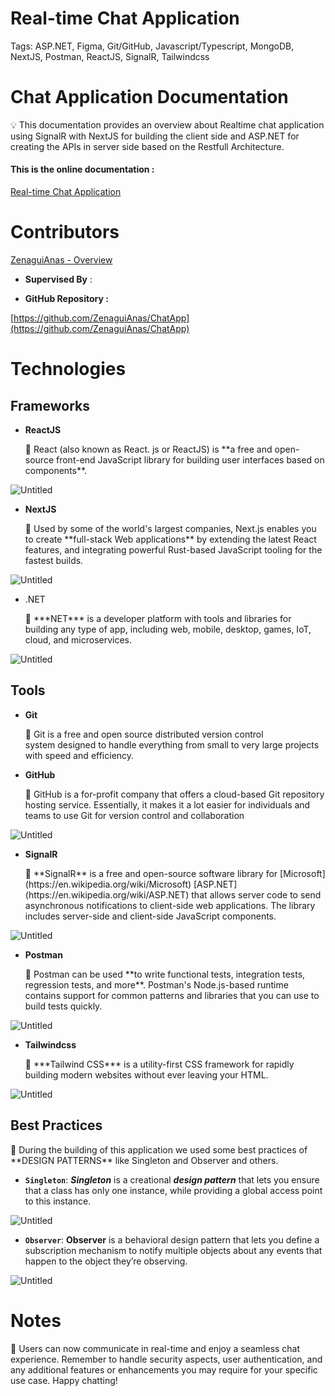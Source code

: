 # Real-time Chat Application

Tags: ASP.NET, Figma, Git/GitHub, Javascript/Typescript, MongoDB, NextJS, Postman, ReactJS, SignalR, Tailwindcss

# Chat Application Documentation

<aside>
💡 This documentation provides an overview about Realtime chat application using SignalR with NextJS for building the client side and ASP.NET for creating the APIs in server side based on the Restfull Architecture.

</aside>

 #### **This is the online documentation :**
[Real-time Chat Application](https://www.notion.so/Real-time-Chat-Application-3f1dcfc0ebea4c419b643d44224b3e80?pvs=21)

# Contributors

[ZenaguiAnas - Overview](https://github.com/ZenaguiAnas)

- **Supervised By** :

[](https://www.linkedin.com/in/hzili/)

- **GitHub Repository :**

[https://github.com/ZenaguiAnas/ChatApp](https://github.com/ZenaguiAnas/ChatApp)

# Technologies

## Frameworks

- **ReactJS**
    
    <aside>
    📌 React (also known as React. js or ReactJS) is **a free and open-source front-end JavaScript library for building user interfaces based on components**.
    
    </aside>
    

![Untitled](./client/public/reactjs.png)

- **NextJS**
    
    <aside>
    📌 Used by some of the world's largest companies, Next.js enables you to create **full-stack Web applications** by extending the latest React features, and integrating powerful Rust-based JavaScript tooling for the fastest builds.
    
    </aside>
    

![Untitled](./client/public/nextjs.png)

- .NET
    
    <aside>
    📌 ***NET*** is a developer platform with tools and libraries for building any type of app, including web, mobile, desktop, games, IoT, cloud, and microservices.
    
    </aside>
    

![Untitled](./client/public/Net.jpg)

## Tools

- **Git**
    
    <aside>
    📌 Git is a free and open source distributed version control system designed to handle everything from small to very large projects with speed and efficiency.
    
    </aside>
    

- **GitHub**
    
    <aside>
    📌 GitHub is a for-profit company that offers a cloud-based Git repository hosting service. Essentially, it makes it a lot easier for individuals and teams to use Git for version control and collaboration
    
    </aside>
    

![Untitled](./client/public/git-github.png)

- **SignalR**
    
    <aside>
    📌 **SignalR** is a free and open-source software library for [Microsoft](https://en.wikipedia.org/wiki/Microsoft) [ASP.NET](https://en.wikipedia.org/wiki/ASP.NET) that allows server code to send asynchronous notifications to client-side web applications. The library includes server-side and client-side JavaScript components.
    
    </aside>
    

![Untitled](./client/public/signalr.png)

- **Postman**
    
    <aside>
    📌 Postman can be used **to write functional tests, integration tests, regression tests, and more**. Postman's Node.js-based runtime contains support for common patterns and libraries that you can use to build tests quickly.
    
    </aside>
    

![Untitled](./client/public/postman-logo.png)

- **Tailwindcss**
    
    <aside>
    📌 ***Tailwind CSS*** is a utility-first CSS framework for rapidly building modern websites without ever leaving your HTML.
    
    </aside>
    

![Untitled](./client/public/1_oPL8C-i04sqAUoOS_da9aA.jpg)

## Best Practices

<aside>
📌 During the building of this application we used some best practices of **DESIGN PATTERNS** like Singleton and Observer and others.

- **`Singleton`**: ***Singleton*** is a creational ***design pattern*** that lets you ensure that a class has only one instance, while providing a global access point to this instance.

![Untitled](./client/public/singleton.png)

- **`Observer`**: **Observer** is a behavioral design pattern that lets you define a subscription mechanism to notify multiple objects about any events that happen to the object they’re observing.

 

![Untitled](./client/public/500px-Observer_w_update.svg.png)

</aside>


# Notes

<aside>
📌 Users can now communicate in real-time and enjoy a seamless chat experience. Remember to handle security aspects, user authentication, and any additional features or enhancements you may require for your specific use case. Happy chatting!

</aside>
